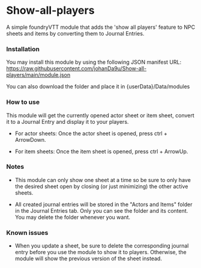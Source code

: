 # Show-all-players
A simple foundryVTT module that adds the 'show all players' feature to NPC sheets and items by converting them to Journal Entries.

### Installation
You may install this module by using the following JSON manifest URL: https://raw.githubusercontent.com/johanDa9u/Show-all-players/main/module.json

You can also download the folder and place it in {userData}/Data/modules

### How to use

This module will get the currently opened actor sheet or item sheet, convert it to a Journal Entry and display it to your players.

* For actor sheets: 
    Once the actor sheet is opened, press ctrl + ArrowDown.

* For item sheets:
    Once the item sheet is opened, press ctrl + ArrowUp.

### Notes

* This module can only show one sheet at a time so be sure to only have the desired sheet open by closing (or just minimizing) the other active sheets.

* All created journal entries will be stored in the "Actors and Items" folder in the Journal Entries tab.
Only you can see the folder and its content. You may delete the folder whenever you want.

### Known issues

* When you update a sheet, be sure to delete the corresponding journal entry before you use the module to show it to players. Otherwise, the module will show the previous version of the sheet instead.














